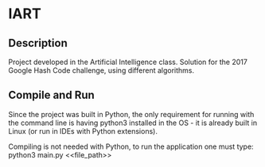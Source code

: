 # IART

## Description
Project developed in the Artificial Intelligence class. Solution for the 2017 Google Hash Code challenge, using different algorithms.

## Compile and Run
 Since the project was built in Python, the only requirement for running with the command line is having python3 installed in the OS - it is already built in Linux (or run in IDEs with Python extensions).

 Compiling is not needed with Python, to run the application one must type: python3 main.py <<file_path>>
